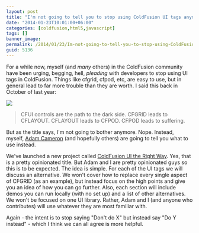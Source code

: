 ```yaml
---
layout: post
title: "I'm not going to tell you to stop using ColdFusion UI tags anymore..."
date: "2014-01-23T10:01:00+06:00"
categories: [coldfusion,html5,javascript]
tags: []
banner_image: 
permalink: /2014/01/23/Im-not-going-to-tell-you-to-stop-using-ColdFusion-UI-tags-anymore
guid: 5136
---
```


<p>
For a while now, myself (and <i>many</i> others) in the ColdFusion community have been urging, begging, hell, <i>pleading</i> with developers to stop using UI tags in ColdFusion. Things like cfgrid, cfpod, etc, are easy to use, but in general lead to far more trouble than they are worth. I said this back in October of last year:
</p>
<!--more-->
<p>
<img src="https://static.raymondcamden.com/images/Yoda_Empire_Strikes_Back.png" />
</p>

<blockquote>
CFUI controls are the path to the dark side. CFGRID leads to CFLAYOUT. CFLAYOUT leads to CFPOD. CFPOD leads to suffering.
</blockquote>

<p>
But as the title says, I'm not going to bother anymore. Nope. Instead, myself, <a href="http://cfmlblog.adamcameron.me/">Adam Cameron</a> (and hopefully others) are going to tell you what to use instead.
</p>

<p>
We've launched a new project called <a href="https://github.com/cfjedimaster/ColdFusion-UI-the-Right-Way">ColdFusion UI the Right Way</a>. Yes, that is a pretty opinionated title. But Adam and I are pretty opinionated guys so this is to be expected. The idea is simple. For each of the UI tags we will discuss an alternative. We won't cover how to replace every single aspect of CFGRID (as an example), but instead focus on the high points and give you an idea of how you can go further. Also, each section will include demos you can run locally (with no set up) and a list of other alternatives. We won't be focused on one UI library. Rather, Adam and I (and anyone who contributes) will use whatever they are most familiar with. 
</p>

<p>
Again - the intent is to stop saying "Don't do X" but instead say "Do Y instead" - which I think we can all agree is more helpful.
</p>